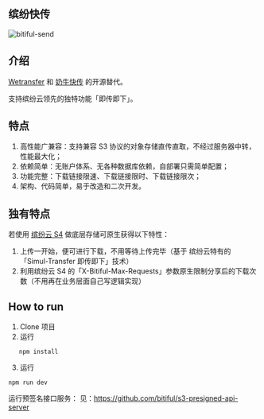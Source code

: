 ## 缤纷快传

![bitiful-send](https://github.com/bitiful/biti-transfer/assets/168170389/d08f6f11-6757-43b7-9db1-28a76eedaa20)

## 介绍

[Wetransfer](https://wetransfer.com) 和 [奶牛快传](https://cowtransfer.com) 的开源替代。

支持缤纷云领先的独特功能「即传即下」。

## 特点

1. 高性能广兼容：支持兼容 S3 协议的对象存储直传直取，不经过服务器中转，性能最大化；
2. 依赖简单：无账户体系、无各种数据库依赖，自部署只需简单配置；
3. 功能完整：下载链接限速、下载链接限时、下载链接限次；
4. 架构、代码简单，易于改造和二次开发。

## 独有特点

若使用 [缤纷云 S4](https://www.bitiful.com) 做底层存储可原生获得以下特性：
1. 上传一开始，便可进行下载，不用等待上传完毕（基于 缤纷云特有的「Simul-Transfer 即传即下」技术）
2. 利用缤纷云 S4 的「X-Bitiful-Max-Requests」参数原生限制分享后的下载次数（不用再在业务层面自己写逻辑实现）

## How to run

1. Clone 项目
2. 运行
```shell
   npm install
```
3. 运行
```shell
npm run dev
```
运行预签名接口服务：
见：https://github.com/bitiful/s3-presigned-api-server
